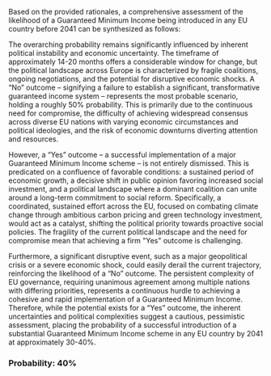 Based on the provided rationales, a comprehensive assessment of the likelihood of a Guaranteed Minimum Income being introduced in any EU country before 2041 can be synthesized as follows:

The overarching probability remains significantly influenced by inherent political instability and economic uncertainty. The timeframe of approximately 14-20 months offers a considerable window for change, but the political landscape across Europe is characterized by fragile coalitions, ongoing negotiations, and the potential for disruptive economic shocks.  A “No” outcome – signifying a failure to establish a significant, transformative guaranteed income system – represents the most probable scenario, holding a roughly 50% probability. This is primarily due to the continuous need for compromise, the difficulty of achieving widespread consensus across diverse EU nations with varying economic circumstances and political ideologies, and the risk of economic downturns diverting attention and resources. 

However, a “Yes” outcome – a successful implementation of a major Guaranteed Minimum Income scheme – is not entirely dismissed. This is predicated on a confluence of favorable conditions: a sustained period of economic growth, a decisive shift in public opinion favoring increased social investment, and a political landscape where a dominant coalition can unite around a long-term commitment to social reform.  Specifically, a coordinated, sustained effort across the EU, focused on combating climate change through ambitious carbon pricing and green technology investment, would act as a catalyst, shifting the political priority towards proactive social policies.  The fragility of the current political landscape and the need for compromise mean that achieving a firm "Yes" outcome is challenging.

Furthermore, a significant disruptive event, such as a major geopolitical crisis or a severe economic shock, could easily derail the current trajectory, reinforcing the likelihood of a “No” outcome. The persistent complexity of EU governance, requiring unanimous agreement among multiple nations with differing priorities, represents a continuous hurdle to achieving a cohesive and rapid implementation of a Guaranteed Minimum Income.  Therefore, while the potential exists for a “Yes” outcome, the inherent uncertainties and political complexities suggest a cautious, pessimistic assessment, placing the probability of a successful introduction of a substantial Guaranteed Minimum Income scheme in any EU country by 2041 at approximately 30-40%.

### Probability: 40%